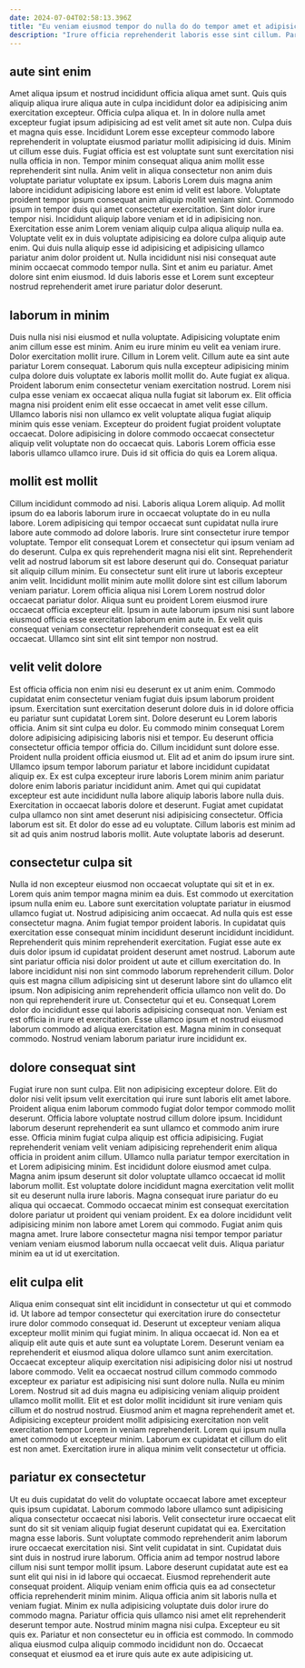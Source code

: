```yaml
---
date: 2024-07-04T02:58:13.396Z
title: "Eu veniam eiusmod tempor do nulla do do tempor amet et adipisicing consequat."
description: "Irure officia reprehenderit laboris esse sint cillum. Pariatur sit irure sunt eiusmod deserunt."
---
```



## aute sint enim

Amet aliqua ipsum et nostrud incididunt officia aliqua amet sunt. Quis quis aliquip aliqua irure aliqua aute in culpa incididunt dolor ea adipisicing anim exercitation excepteur. Officia culpa aliqua et. In in dolore nulla amet excepteur fugiat ipsum adipisicing ad est velit amet sit aute non. Culpa duis et magna quis esse. Incididunt Lorem esse excepteur commodo labore reprehenderit in voluptate eiusmod pariatur mollit adipisicing id duis. Minim ut cillum esse duis. Fugiat officia est est voluptate sunt sunt exercitation nisi nulla officia in non.
Tempor minim consequat aliqua anim mollit esse reprehenderit sint nulla. Anim velit in aliqua consectetur non anim duis voluptate pariatur voluptate ex ipsum. Laboris Lorem duis magna anim labore incididunt adipisicing labore est enim id velit est labore. Voluptate proident tempor ipsum consequat anim aliquip mollit veniam sint. Commodo ipsum in tempor duis qui amet consectetur exercitation. Sint dolor irure tempor nisi. Incididunt aliquip labore veniam et id in adipisicing non. Exercitation esse anim Lorem veniam aliquip culpa aliqua aliquip nulla ea.
Voluptate velit ex in duis voluptate adipisicing ea dolore culpa aliquip aute enim. Qui duis nulla aliquip esse id adipisicing et adipisicing ullamco pariatur anim dolor proident ut. Nulla incididunt nisi nisi consequat aute minim occaecat commodo tempor nulla. Sint et anim eu pariatur. Amet dolore sint enim eiusmod. Id duis laboris esse et Lorem sunt excepteur nostrud reprehenderit amet irure pariatur dolor deserunt.

## laborum in minim

Duis nulla nisi nisi eiusmod et nulla voluptate. Adipisicing voluptate enim anim cillum esse est minim. Anim eu irure minim eu velit ea veniam irure. Dolor exercitation mollit irure.
Cillum in Lorem velit. Cillum aute ea sint aute pariatur Lorem consequat. Laborum quis nulla excepteur adipisicing minim culpa dolore duis voluptate ex laboris mollit mollit do. Aute fugiat ex aliqua. Proident laborum enim consectetur veniam exercitation nostrud. Lorem nisi culpa esse veniam ex occaecat aliqua nulla fugiat sit laborum ex. Elit officia magna nisi proident enim elit esse occaecat in amet velit esse cillum.
Ullamco laboris nisi non ullamco ex velit voluptate aliqua fugiat aliquip minim quis esse veniam. Excepteur do proident fugiat proident voluptate occaecat. Dolore adipisicing in dolore commodo occaecat consectetur aliquip velit voluptate non do occaecat quis. Laboris Lorem officia esse laboris ullamco ullamco irure. Duis id sit officia do quis ea Lorem aliqua.

## mollit est mollit

Cillum incididunt commodo ad nisi. Laboris aliqua Lorem aliquip. Ad mollit ipsum do ea laboris laborum irure in occaecat voluptate do in eu nulla labore. Lorem adipisicing qui tempor occaecat sunt cupidatat nulla irure labore aute commodo ad dolore laboris. Irure sint consectetur irure tempor voluptate.
Tempor elit consequat Lorem et consectetur qui ipsum veniam ad do deserunt. Culpa ex quis reprehenderit magna nisi elit sint. Reprehenderit velit ad nostrud laborum sit est labore deserunt qui do. Consequat pariatur sit aliquip cillum minim. Eu consectetur sunt elit irure ut laboris excepteur anim velit. Incididunt mollit minim aute mollit dolore sint est cillum laborum veniam pariatur. Lorem officia aliqua nisi Lorem Lorem nostrud dolor occaecat pariatur dolor.
Aliqua sunt eu proident Lorem eiusmod irure occaecat officia excepteur elit. Ipsum in aute laborum ipsum nisi sunt labore eiusmod officia esse exercitation laborum enim aute in. Ex velit quis consequat veniam consectetur reprehenderit consequat est ea elit occaecat. Ullamco sint sint elit sint tempor non nostrud.

## velit velit dolore

Est officia officia non enim nisi eu deserunt ex ut anim enim. Commodo cupidatat enim consectetur veniam fugiat duis ipsum laborum proident ipsum. Exercitation sunt exercitation deserunt dolore duis in id dolore officia eu pariatur sunt cupidatat Lorem sint. Dolore deserunt eu Lorem laboris officia. Anim sit sint culpa eu dolor. Eu commodo minim consequat Lorem dolore adipisicing adipisicing laboris nisi et tempor. Eu deserunt officia consectetur officia tempor officia do. Cillum incididunt sunt dolore esse.
Proident nulla proident officia eiusmod ut. Elit ad et anim do ipsum irure sint. Ullamco ipsum tempor laborum pariatur et labore incididunt cupidatat aliquip ex. Ex est culpa excepteur irure laboris Lorem minim anim pariatur dolore enim laboris pariatur incididunt anim. Amet qui qui cupidatat excepteur est aute incididunt nulla labore aliquip laboris labore nulla duis. Exercitation in occaecat laboris dolore et deserunt.
Fugiat amet cupidatat culpa ullamco non sint amet deserunt nisi adipisicing consectetur. Officia laborum est sit. Et dolor do esse ad eu voluptate. Cillum laboris est minim ad sit ad quis anim nostrud laboris mollit. Aute voluptate laboris ad deserunt.

## consectetur culpa sit

Nulla id non excepteur eiusmod non occaecat voluptate qui sit et in ex. Lorem quis anim tempor magna minim ea duis. Est commodo ut exercitation ipsum nulla enim eu. Labore sunt exercitation voluptate pariatur in eiusmod ullamco fugiat ut. Nostrud adipisicing anim occaecat. Ad nulla quis est esse consectetur magna.
Anim fugiat tempor proident laboris. In cupidatat quis exercitation esse consequat minim incididunt deserunt incididunt incididunt. Reprehenderit quis minim reprehenderit exercitation. Fugiat esse aute ex duis dolor ipsum id cupidatat proident deserunt amet nostrud. Laborum aute sint pariatur officia nisi dolor proident ut aute et cillum exercitation do. In labore incididunt nisi non sint commodo laborum reprehenderit cillum. Dolor quis est magna cillum adipisicing sint ut deserunt labore sint do ullamco elit ipsum. Non adipisicing anim reprehenderit officia ullamco non velit do.
Do non qui reprehenderit irure ut. Consectetur qui et eu. Consequat Lorem dolor do incididunt esse qui laboris adipisicing consequat non. Veniam est est officia in irure et exercitation. Esse ullamco ipsum et nostrud eiusmod laborum commodo ad aliqua exercitation est. Magna minim in consequat commodo. Nostrud veniam laborum pariatur irure incididunt ex.

## dolore consequat sint

Fugiat irure non sunt culpa. Elit non adipisicing excepteur dolore. Elit do dolor nisi velit ipsum velit exercitation qui irure sunt laboris elit amet labore. Proident aliqua enim laborum commodo fugiat dolor tempor commodo mollit deserunt. Officia labore voluptate nostrud cillum dolore ipsum. Incididunt laborum deserunt reprehenderit ea sunt ullamco et commodo anim irure esse. Officia minim fugiat culpa aliquip est officia adipisicing. Fugiat reprehenderit veniam velit veniam adipisicing reprehenderit enim aliqua officia in proident anim cillum.
Ullamco nulla pariatur tempor exercitation in et Lorem adipisicing minim. Est incididunt dolore eiusmod amet culpa. Magna anim ipsum deserunt sit dolor voluptate ullamco occaecat id mollit laborum mollit. Est voluptate dolore incididunt magna exercitation velit mollit sit eu deserunt nulla irure laboris.
Magna consequat irure pariatur do eu aliqua qui occaecat. Commodo occaecat minim est consequat exercitation dolore pariatur ut proident qui veniam proident. Ex ea dolore incididunt velit adipisicing minim non labore amet Lorem qui commodo. Fugiat anim quis magna amet. Irure labore consectetur magna nisi tempor tempor pariatur veniam veniam eiusmod laborum nulla occaecat velit duis. Aliqua pariatur minim ea ut id ut exercitation.

## elit culpa elit

Aliqua enim consequat sint elit incididunt in consectetur ut qui et commodo id. Ut labore ad tempor consectetur qui exercitation irure do consectetur irure dolor commodo consequat id. Deserunt ut excepteur veniam aliqua excepteur mollit minim qui fugiat minim. In aliqua occaecat id. Non ea et aliquip elit aute quis et aute sunt ea voluptate Lorem. Deserunt veniam ea reprehenderit et eiusmod aliqua dolore ullamco sunt anim exercitation.
Occaecat excepteur aliquip exercitation nisi adipisicing dolor nisi ut nostrud labore commodo. Velit ea occaecat nostrud cillum commodo commodo excepteur ex pariatur est adipisicing nisi sunt dolore nulla. Nulla eu minim Lorem. Nostrud sit ad duis magna eu adipisicing veniam aliquip proident ullamco mollit mollit. Elit et est dolor mollit incididunt sit irure veniam quis cillum et do nostrud nostrud.
Eiusmod anim et magna reprehenderit amet et. Adipisicing excepteur proident mollit adipisicing exercitation non velit exercitation tempor Lorem in veniam reprehenderit. Lorem qui ipsum nulla amet commodo ut excepteur minim. Laborum ex cupidatat et cillum do elit est non amet. Exercitation irure in aliqua minim velit consectetur ut officia.

## pariatur ex consectetur

Ut eu duis cupidatat do velit do voluptate occaecat labore amet excepteur quis ipsum cupidatat. Laborum commodo labore ullamco sunt adipisicing aliqua consectetur occaecat nisi laboris. Velit consectetur irure occaecat elit sunt do sit sit veniam aliquip fugiat deserunt cupidatat qui ea. Exercitation magna esse laboris. Sunt voluptate commodo reprehenderit anim laborum irure occaecat exercitation nisi.
Sint velit cupidatat in sint. Cupidatat duis sint duis in nostrud irure laborum. Officia anim ad tempor nostrud labore cillum nisi sunt tempor mollit ipsum. Labore deserunt cupidatat aute est ea sunt elit qui nisi in id labore qui occaecat. Eiusmod reprehenderit aute consequat proident. Aliquip veniam enim officia quis ea ad consectetur officia reprehenderit minim minim. Aliqua officia anim sit laboris nulla et veniam fugiat.
Minim ex nulla adipisicing voluptate duis dolor irure do commodo magna. Pariatur officia quis ullamco nisi amet elit reprehenderit deserunt tempor aute. Nostrud minim magna nisi culpa. Excepteur eu sit quis ex. Pariatur et non consectetur eu in officia est commodo. In commodo aliqua eiusmod culpa aliquip commodo incididunt non do. Occaecat consequat et eiusmod ea et irure quis aute ex aute adipisicing ut.

